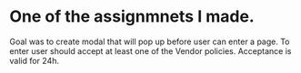 # One of the assignmnets I made.

Goal was to create modal that will pop up before user can enter a page.
To enter user should accept at least one of the Vendor policies.
Acceptance is valid for 24h.
